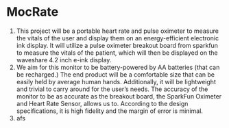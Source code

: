 # MocRate

1. This project will be a portable heart rate and pulse oximeter to measure the vitals of the user and display them on an energy-efficient electronic ink display. It will utilize a pulse oximeter breakout board from sparkfun to measure the vitals of the patient, which will then be displayed on the waveshare 4.2 inch e-ink display.
2. We aim for this monitor to be battery-powered by AA batteries (that can be recharged.) The end product will be a comfortable size that can be easily held by average human
hands. Additionally, it will be lightweight and trivial to carry around for the user’s needs. The accuracy of the monitor to be as accurate as the breakout board, the SparkFun Oximeter and Heart Rate Sensor, allows us to. According to the design specifications, it is high fidelity and the margin of error is minimal.
3. afs

